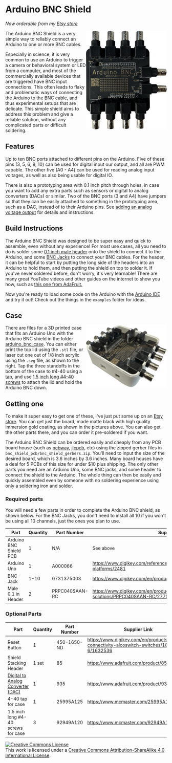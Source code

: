# Arduino BNC Shield

*Now orderable from my [Etsy store](https://www.etsy.com/listing/1526648413/arduino-bnc-shield)*

<!-- ![Image of Arduino BNC Shield](docs/figs/arduino_bnc.jpg) -->
<img src = "docs/figs/arduino_bnc.jpg" width=50% alt=Image of Arduino BNC Shield align="right">

The Arduino BNC Shield is a very simple way to reliably connect an Arduino to one or more BNC
cables.

Especially in science, it is very common to use an Arduino to trigger a camera or behavioral system or LED from a computer, and most of the commercially available devices that are triggered have BNC input connections. This often leads to flaky and problematic ways of connecting the Arduino to the BNC cable, and thus experimental setups that are delicate.  This simple shield aims to address this problem and give a reliable solution, without any complicated parts or difficult soldering.

## Features

Up to ten BNC ports attached to different pins on the Arduino.  Five of these pins (3, 5, 6, 9, 10) can be used for digital input our output, and all are PWM capable.  The other five (A0 - A4) can be used for reading analog input voltages, as well as also being usable for digital IO.

There is also a prototyping area with 0.1 inch pitch through holes, in case you want to add any extra parts such as sensors or digital to analog  converters (DACs) or similar. Two of the BNC ports (3 and A4) have jumpers so that they can be easily attached to something in the prototyping area, such as a DAC, instead of to their Arduino pins. See [adding an analog voltage output](docs/adding_analog_out.md) for details and instructions.

## Build Instructions

The Arduino BNC Shield was designed to be super easy and quick to assemble, even without any experience! For most use cases, all you need to do is solder some [0.1 inch male header](https://www.digikey.com/en/products/detail/sullins-connector-solutions/PRPC040SAAN-RC/2775214) onto the shield to connect it to the Arduino, and some [BNC Jacks](https://www.digikey.com/en/products/detail/sullins-connector-solutions/PRPC040SAAN-RC/2775214) to connect your BNC cables. For the header, it can be helpful to start by putting the long side of the headers into an Arduino to hold them, and then putting the shield on top to solder it. If you've never soldered before, don't worry, it's very learnable! There are many great YouTube videos and other guides on the internet to show you how, such as [this one from AdaFruit.](https://learn.adafruit.com/adafruit-guide-excellent-soldering/preparation)

Now you're ready to load some code on the Arduino with the [Arduino IDE](https://www.arduino.cc/en/software) and try it out! Check out the things in the `examples` folder for ideas.

## Case
<!-- ![Image of Arduino BNC Shield](docs/figs/arduino_bnc.jpg) -->
<img src = "docs/figs/arduino_bnc_case.jpeg" width=50% alt=Image of Arduino BNC Shield align="right">

There are files for a 3D printed case that fits an Arduino Uno with the Arduino BNC shield in the folder [arduino_bnc_case](arduino_bnc_case).  You can either print the top lid using the `.stl` file, or laser cut one out of 1/8 inch acrylic using the `.svg` file, as shown to the right. Tap the three standoffs in the bottom of the case to #4-40 using a [tap](https://www.mcmaster.com/25995A125/), and use [1.5 inch long #4-40 screws](https://www.mcmaster.com/92949A120/) to attach the lid and hold the Arduino BNC down.

## Getting one

To make it super easy to get one of these, I've just put some up on an [Etsy store](https://www.etsy.com/listing/1526648413/arduino-bnc-shield).  You can get just the board, made matte black with high quality immersion gold coating, as shown in the pictures above. You can also get the other parts there, and you can order it pre-soldered if you want.

The Arduino BNC Shield can be ordered easily and cheaply from any PCB board house (such as [pcbway](pcbway.com), [jlcpcb](jlcpcb.com), etc)  using the zipped gerber files in `bnc_shield_pcb/bnc_shield_gerbers.zip`. You'll need to input the size of the desired board, which is 3.6 inches by 3.6 inches. Many board houses have a deal for 5 PCBs of this size for under $10 plus shipping. The only other parts you need are an Arduino Uno, some BNC jacks, and some header to connect the shield to the Arduino. The whole thing can then be easily and quickly assembled even by someone with no soldering experience using only a soldering iron and solder.

### Required parts

You will need a few parts in order to complete the Arduino BNC shield, as shown below. For the BNC Jacks, you don't need to install all 10 if you won't be using all 10 channels, just the ones you plan to use.

|Part|Quantity|Part Number|Supplier Link|
|---|---|---|---|
|Arduino BNC Shield PCB| 1 | N/A | See above
|Arduino Uno|1|A000066 | <https://www.digikey.com/reference-designs/en/open-source-mcu-platforms/2481>|
|BNC Jack|1-10|0731375003 | <https://www.digikey.com/en/products/detail/molex/0731375003/1465136>|
|Male 0.1 in Header|2|PRPC040SAAN-RC | <https://www.digikey.com/en/products/detail/sullins-connector-solutions/PRPC040SAAN-RC/2775214>

### Optional Parts

|Part|Quantity|Part Number|Supplier Link|
|---|---|---|---|
|Reset Button|1| 450-1650-ND |  <https://www.digikey.com/en/products/detail/te-connectivity-alcoswitch-switches/1825910-6/1632536>|
|Shield Stacking Header|1 set| 85|<https://www.adafruit.com/product/85> |
|[Digital to Analog Converter  (DAC)](docs/adding_analog_out.md) | 1| 935 |  <https://www.adafruit.com/product/935>
|4-40 tap for case | 1 | 25995A125 | <https://www.mcmaster.com/25995A125> |
| 1.5 inch long #4-40 screws for case| 3  | 92949A120 | <https://www.mcmaster.com/92949A120>|

<a rel="license" href="http://creativecommons.org/licenses/by-sa/4.0/"><img alt="Creative Commons License" style="border-width:0" src="https://i.creativecommons.org/l/by-sa/4.0/88x31.png" /></a><br />This work is licensed under a <a rel="license" href="http://creativecommons.org/licenses/by-sa/4.0/">Creative Commons Attribution-ShareAlike 4.0 International License</a>.
